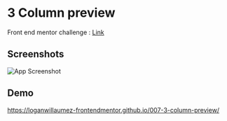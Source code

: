 
# 3 Column preview

Front end mentor challenge : [Link](https://www.frontendmentor.io/solutions/3columnpreview-FR5iEixnn)


## Screenshots

![App Screenshot](https://user-images.githubusercontent.com/60406970/133441756-03e79550-4db1-4bfe-894b-2f8447b615b8.png)

  
## Demo

https://loganwillaumez-frontendmentor.github.io/007-3-column-preview/

  

